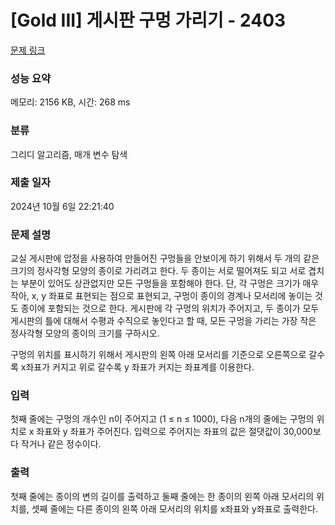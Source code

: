 # [Gold III] 게시판 구멍 가리기 - 2403 

[문제 링크](https://www.acmicpc.net/problem/2403) 

### 성능 요약

메모리: 2156 KB, 시간: 268 ms

### 분류

그리디 알고리즘, 매개 변수 탐색

### 제출 일자

2024년 10월 6일 22:21:40

### 문제 설명

<p>교실 게시판에 압정을 사용하여 만들어진 구멍들을 안보이게 하기 위해서 두 개의 같은 크기의 정사각형 모양의 종이로 가리려고 한다. 두 종이는 서로 떨어져도 되고 서로 겹치는 부분이 있어도 상관없지만 모든 구멍들을 포함해야 한다. 단, 각 구멍은 크기가 매우 작아,  x, y 좌표로 표현되는 점으로 표현되고, 구멍이 종이의 경계나 모서리에 놓이는 것도 종이에 포함되는 것으로 한다.  게시판에 각 구멍의 위치가 주어지고, 두 종이가  모두 게시판의 틀에 대해서 수평과 수직으로 놓인다고 할 때,  모든 구멍을 가리는 가장 작은 정사각형 모양의 종이의 크기를 구하시오.</p>

<p>구멍의 위치를 표시하기 위해서 게시판의 왼쪽 아래 모서리를 기준으로 오른쪽으로 갈수록 x좌표가 커지고 위로 갈수록 y 좌표가 커지는 좌표계를 이용한다. </p>

### 입력 

 <p>첫째 줄에는 구멍의 개수인 n이 주어지고 (1 ≤ n ≤ 1000), 다음 n개의 줄에는 구멍의 위치로 x 좌표와 y 좌표가 주어진다. 입력으로 주어지는 좌표의 값은 절댓값이 30,000보다 작거나 같은 정수이다.</p>

### 출력 

 <p>첫째 줄에는 종이의 변의 길이를 출력하고 둘째 줄에는 한 종이의 왼쪽 아래 모서리의 위치를, 셋째 줄에는 다른 종이의 왼쪽 아래 모서리의 위치를 x좌표와 y좌표로 출력한다.</p>

